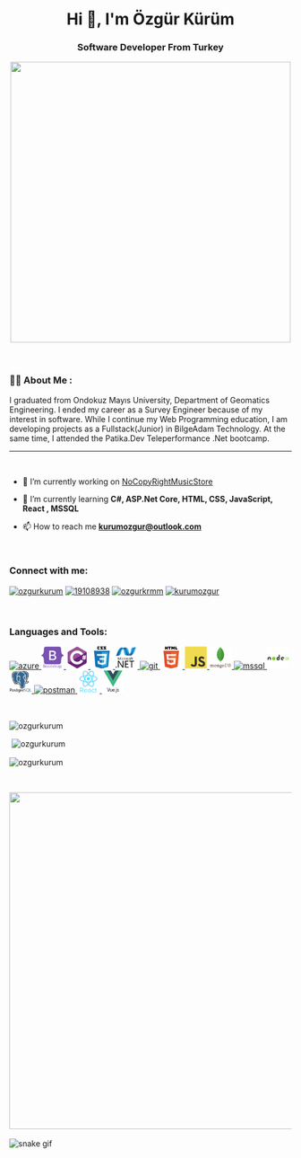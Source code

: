 <h1 align="center">Hi 👋, I'm Özgür Kürüm</h1>
<h3 align="center">Software Developer From Turkey</h3>


<div align="center"><img src="https://media.giphy.com/media/i4MAH84pqe2m2aVojc/giphy.gif" width="500" height="500" /> </div>

&nbsp;

### :woman_technologist: About Me :

I graduated from Ondokuz Mayıs University, Department of Geomatics Engineering. I ended my career as a Survey Engineer because of my interest in software. While I continue my Web Programming education, I am developing projects as a Fullstack(Junior) in BilgeAdam Technology. At the same time, I attended the Patika.Dev Teleperformance .Net bootcamp.

---

&nbsp;

- 🔭 I’m currently working on [NoCopyRightMusicStore](https://github.com/ozgurkurum/NoCopyrightMusicStore)

- 🌱 I’m currently learning **C#, ASP.Net Core, HTML, CSS, JavaScript, React , MSSQL**

- 📫 How to reach me **kurumozgur@outlook.com**

&nbsp;

<h3 align="left">Connect with me:</h3>
<p align="left">
<a href="https://linkedin.com/in/ozgurkurum" target="blank"><img align="center" src="https://raw.githubusercontent.com/rahuldkjain/github-profile-readme-generator/master/src/images/icons/Social/linked-in-alt.svg" alt="ozgurkurum" height="30" width="40" /></a>
<a href="https://stackoverflow.com/users/19108938" target="blank"><img align="center" src="https://raw.githubusercontent.com/rahuldkjain/github-profile-readme-generator/master/src/images/icons/Social/stack-overflow.svg" alt="19108938" height="30" width="40" /></a>
<a href="https://instagram.com/ozgurkrmm" target="blank"><img align="center" src="https://raw.githubusercontent.com/rahuldkjain/github-profile-readme-generator/master/src/images/icons/Social/instagram.svg" alt="ozgurkrmm" height="30" width="40" /></a>
<a href="https://www.hackerrank.com/kurumozgur" target="blank"><img align="center" src="https://raw.githubusercontent.com/rahuldkjain/github-profile-readme-generator/master/src/images/icons/Social/hackerrank.svg" alt="kurumozgur" height="30" width="40" /></a>
</p>

&nbsp;

<h3 align="left">Languages and Tools:</h3>
<p align="left"> <a href="https://azure.microsoft.com/en-in/" target="_blank" rel="noreferrer"> <img src="https://www.vectorlogo.zone/logos/microsoft_azure/microsoft_azure-icon.svg" alt="azure" width="40" height="40"/> </a> <a href="https://getbootstrap.com" target="_blank" rel="noreferrer"> <img src="https://raw.githubusercontent.com/devicons/devicon/master/icons/bootstrap/bootstrap-plain-wordmark.svg" alt="bootstrap" width="40" height="40"/> </a> <a href="https://www.w3schools.com/cs/" target="_blank" rel="noreferrer"> <img src="https://raw.githubusercontent.com/devicons/devicon/master/icons/csharp/csharp-original.svg" alt="csharp" width="40" height="40"/> </a> <a href="https://www.w3schools.com/css/" target="_blank" rel="noreferrer"> <img src="https://raw.githubusercontent.com/devicons/devicon/master/icons/css3/css3-original-wordmark.svg" alt="css3" width="40" height="40"/> </a> <a href="https://dotnet.microsoft.com/" target="_blank" rel="noreferrer"> <img src="https://raw.githubusercontent.com/devicons/devicon/master/icons/dot-net/dot-net-original-wordmark.svg" alt="dotnet" width="40" height="40"/> </a> <a href="https://git-scm.com/" target="_blank" rel="noreferrer"> <img src="https://www.vectorlogo.zone/logos/git-scm/git-scm-icon.svg" alt="git" width="40" height="40"/> </a> <a href="https://www.w3.org/html/" target="_blank" rel="noreferrer"> <img src="https://raw.githubusercontent.com/devicons/devicon/master/icons/html5/html5-original-wordmark.svg" alt="html5" width="40" height="40"/> </a> <a href="https://developer.mozilla.org/en-US/docs/Web/JavaScript" target="_blank" rel="noreferrer"> <img src="https://raw.githubusercontent.com/devicons/devicon/master/icons/javascript/javascript-original.svg" alt="javascript" width="40" height="40"/> </a> <a href="https://www.mongodb.com/" target="_blank" rel="noreferrer"> <img src="https://raw.githubusercontent.com/devicons/devicon/master/icons/mongodb/mongodb-original-wordmark.svg" alt="mongodb" width="40" height="40"/> </a> <a href="https://www.microsoft.com/en-us/sql-server" target="_blank" rel="noreferrer"> <img src="https://www.svgrepo.com/show/303229/microsoft-sql-server-logo.svg" alt="mssql" width="40" height="40"/> </a> <a href="https://nodejs.org" target="_blank" rel="noreferrer"> <img src="https://raw.githubusercontent.com/devicons/devicon/master/icons/nodejs/nodejs-original-wordmark.svg" alt="nodejs" width="40" height="40"/> </a> <a href="https://www.postgresql.org" target="_blank" rel="noreferrer"> <img src="https://raw.githubusercontent.com/devicons/devicon/master/icons/postgresql/postgresql-original-wordmark.svg" alt="postgresql" width="40" height="40"/> </a> <a href="https://postman.com" target="_blank" rel="noreferrer"> <img src="https://www.vectorlogo.zone/logos/getpostman/getpostman-icon.svg" alt="postman" width="40" height="40"/> </a> <a href="https://reactjs.org/" target="_blank" rel="noreferrer"> <img src="https://raw.githubusercontent.com/devicons/devicon/master/icons/react/react-original-wordmark.svg" alt="react" width="40" height="40"/> </a> <a href="https://vuejs.org/" target="_blank" rel="noreferrer"> <img src="https://raw.githubusercontent.com/devicons/devicon/master/icons/vuejs/vuejs-original-wordmark.svg" alt="vuejs" width="40" height="40"/> </a> </p>

&nbsp;

<p><img align="center" src="https://github-readme-stats.vercel.app/api/top-langs?username=ozgurkurum&show_icons=true&locale=en&layout=compact" alt="ozgurkurum" /></p>

<p>&nbsp;<img align="center" src="https://github-readme-stats.vercel.app/api?username=ozgurkurum&show_icons=true&locale=en" alt="ozgurkurum" /></p>

<p><img align="center" src="https://github-readme-streak-stats.herokuapp.com/?user=ozgurkurum&" alt="ozgurkurum" /></p>

&nbsp;

<img src="https://media.giphy.com/media/QNFhOolVeCzPQ2Mx85/giphy.gif" width="1000" height="600" /> 

![snake gif](https://github.com/ozgurkurum/ozgurkurum/blob/output/github-contribution-grid-snake.gif)
